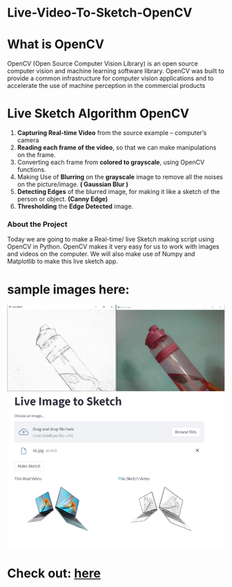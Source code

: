 # Live-Video-To-Sketch-OpenCV

# What is OpenCV
OpenCV (Open Source Computer Vision Library) is an open source computer vision and machine learning software library. OpenCV was built to provide a common infrastructure for computer vision applications and to accelerate the use of machine perception in the commercial products

# Live Sketch Algorithm OpenCV
1. **Capturing Real-time Video** from the source example – computer’s camera
2. **Reading each frame of the video**, so that we can make manipulations on the frame.
3. Converting each frame from **colored to grayscale**, using OpenCV functions.
4. Making Use of **Blurring** on the **grayscale** image to remove all the noises on the picture/image. **( Gaussian Blur )**
5. **Detecting Edges** of the blurred image, for making it like a sketch of the person or object. **(Canny Edge)**
6. **Thresholding** the **Edge Detected** image.

### About the Project
Today we are going to make a Real-time/ live Sketch making script using OpenCV in Python. 
OpenCV makes it very easy for us to work with 
images and videos on the computer. We will also make use of Numpy and Matplotlib to make this live sketch app.

# sample images here:
![](https://github.com/AbdulJabbar64/Live-Video-To-Sketch-OpenCV/blob/main/images/sk.PNG)
![](https://github.com/AbdulJabbar64/Live-Video-To-Sketch-OpenCV/blob/main/images/SK2.PNG)


# Check out: [**here**](https://abduljabbar64-live-video-to-sketch-opencv-live-video-iypxma.streamlitapp.com)
<!-- [**here**](https://abduljabbar64-live-video-to-sketch-opencv-live-video-iypxma.streamlitapp.com)
 -->

